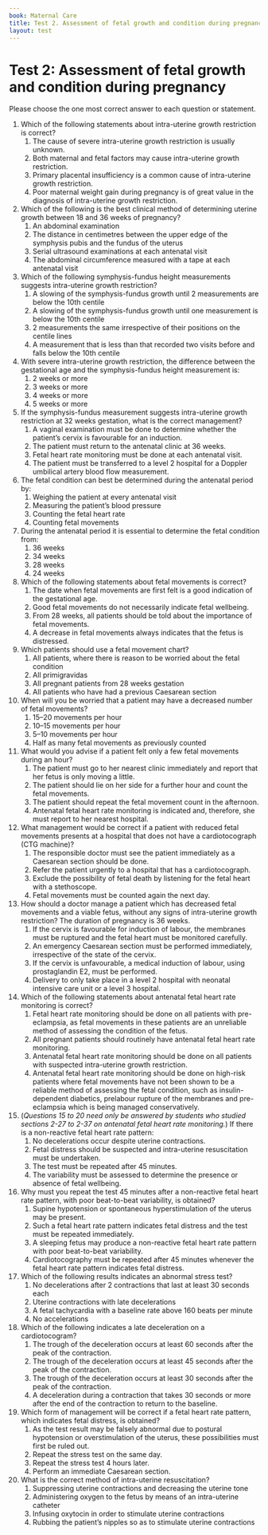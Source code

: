 ```yaml
---
book: Maternal Care
title: Test 2. Assessment of fetal growth and condition during pregnancy
layout: test
---
```


# Test 2: Assessment of fetal growth and condition during pregnancy

Please choose the one most correct answer to each question or statement.

1.	Which of the following statements about intra-uterine growth restriction is correct?
	1.	The cause of severe intra-uterine growth restriction is usually unknown.
	1.	Both maternal and fetal factors may cause intra-uterine growth restriction.
	1.	Primary placental insufficiency is a common cause of intra-uterine growth restriction.
	1.	Poor maternal weight gain during pregnancy is of great value in the diagnosis of intra-uterine growth restriction.
2.	Which of the following is the best clinical method of determining uterine growth between 18 and 36 weeks of pregnancy?
	1.	An abdominal examination
	1.	The distance in centimetres between the upper edge of the symphysis pubis and the fundus of the uterus
	1.	Serial ultrasound examinations at each antenatal visit
	1.	The abdominal circumference measured with a tape at each antenatal visit
3.	Which of the following symphysis-fundus height measurements suggests intra-uterine growth restriction?
	1.	A slowing of the symphysis-fundus growth until 2 measurements are below the 10th centile
	1.	A slowing of the symphysis-fundus growth until one measurement is below the 10th centile
	1.	2 measurements the same irrespective of their positions on the centile lines
	1.	A measurement that is less than that recorded two visits before and falls below the 10th centile
4.	With severe intra-uterine growth restriction, the difference between the gestational age and the symphysis-fundus height measurement is:
	1.	2 weeks or more
	1.	3 weeks or more
	1.	4 weeks or more
	1.	5 weeks or more
5.	If the symphysis-fundus measurement suggests intra-uterine growth restriction at 32 weeks gestation, what is the correct management?
	1.	A vaginal examination must be done to determine whether the patient’s cervix is favourable for an induction.
	1.	The patient must return to the antenatal clinic at 36 weeks.
	1.	Fetal heart rate monitoring must be done at each antenatal visit.
	1.	The patient must be transferred to a level 2 hospital for a Doppler umbilical artery blood flow measurement.
6.	The fetal condition can best be determined during the antenatal period by:
	1.	Weighing the patient at every antenatal visit
	1.	Measuring the patient’s blood pressure
	1.	Counting the fetal heart rate
	1.	Counting fetal movements
7.	During the antenatal period it is essential to determine the fetal condition from:
	1.	36 weeks
	1.	34 weeks
	1.	28 weeks
	1.	24 weeks
8.	Which of the following statements about fetal movements is correct?
	1.	The date when fetal movements are first felt is a good indication of the gestational age.
	1.	Good fetal movements do not necessarily indicate fetal wellbeing.
	1.	From 28 weeks, all patients should be told about the importance of fetal movements.
	1.	A decrease in fetal movements always indicates that the fetus is distressed.
9.	Which patients should use a fetal movement chart?
	1.	All patients, where there is reason to be worried about the fetal condition
	1.	All primigravidas
	1.	All pregnant patients from 28 weeks gestation
	1.	All patients who have had a previous Caesarean section
10.	When will you be worried that a patient may have a decreased number of fetal movements?
	1.	15–20 movements per hour
	1.	10–15 movements per hour
	1.	5–10 movements per hour
	1.	Half as many fetal movements as previously counted
11.	What would you advise if a patient felt only a few fetal movements during an hour?
	1.	The patient must go to her nearest clinic immediately and report that her fetus is only moving a little.
	1.	The patient should lie on her side for a further hour and count the fetal movements.
	1.	The patient should repeat the fetal movement count in the afternoon.
	1.	Antenatal fetal heart rate monitoring is indicated and, therefore, she must report to her nearest hospital.
12.	What management would be correct if a patient with reduced fetal movements presents at a hospital that does not have a cardiotocograph (CTG machine)?
	1.	The responsible doctor must see the patient immediately as a Caesarean section should be done.
	1.	Refer the patient urgently to a hospital that has a cardiotocograph.
	1.	Exclude the possibility of fetal death by listening for the fetal heart with a stethoscope.
	1.	Fetal movements must be counted again the next day.
13.	How should a doctor manage a patient which has decreased fetal movements and a viable fetus, without any signs of intra-uterine growth restriction? The duration of pregnancy is 36 weeks.
	1.	If the cervix is favourable for induction of labour, the membranes must be ruptured and the fetal heart must be monitored carefully.
	1.	An emergency Caesarean section must be performed immediately, irrespective of the state of the cervix.
	1.	If the cervix is unfavourable, a medical induction of labour, using prostaglandin E2, must be performed.
	1.	Delivery to only take place in a level 2 hospital with neonatal intensive care unit or a level 3 hospital.
14.	Which of the following statements about antenatal fetal heart rate monitoring is correct?
	1.	Fetal heart rate monitoring should be done on all patients with pre-eclampsia, as fetal movements in these patients are an unreliable method of assessing the condition of the fetus.
	1.	All pregnant patients should routinely have antenatal fetal heart rate monitoring.
	1.	Antenatal fetal heart rate monitoring should be done on all patients with suspected intra-uterine growth restriction.
	1.	Antenatal fetal heart rate monitoring should be done on high-risk patients where fetal movements have not been shown to be a reliable method of assessing the fetal condition, such as insulin-dependent diabetics, prelabour rupture of the membranes and pre-eclampsia which is being managed conservatively.
15.	(*Questions 15 to 20 need only be answered by students who studied sections 2-27 to 2-37 on antenatal fetal heart rate monitoring.*) If there is a non-reactive fetal heart rate pattern: 
	1.	No decelerations occur despite uterine contractions.
	1.	Fetal distress should be suspected and intra-uterine resuscitation must be undertaken.
	1.	The test must be repeated after 45 minutes.
	1.	The variability must be assessed to determine the presence or absence of fetal wellbeing.
16.	Why must you repeat the test 45 minutes after a non-reactive fetal heart rate pattern, with poor beat-to-beat variability, is obtained?
	1.	Supine hypotension or spontaneous hyperstimulation of the uterus may be present.
	1.	Such a fetal heart rate pattern indicates fetal distress and the test must be repeated immediately.
	1.	A sleeping fetus may produce a non-reactive fetal heart rate pattern with poor beat-to-beat variability.
	1.	Cardiotocography must be repeated after 45 minutes whenever the fetal heart rate pattern indicates fetal distress.
17.	Which of the following results indicates an abnormal stress test?
	1.	No decelerations after 2 contractions that last at least 30 seconds each
	1.	Uterine contractions with late decelerations
	1.	A fetal tachycardia with a baseline rate above 160 beats per minute
	1.	No accelerations
18.	Which of the following indicates a late deceleration on a cardiotocogram?
	1.	The trough of the deceleration occurs at least 60 seconds after the peak of the contraction.
	1.	The trough of the deceleration occurs at least 45 seconds after the peak of the contraction.
	1.	The trough of the deceleration occurs at least 30 seconds after the peak of the contraction.
	1.	A deceleration during a contraction that takes 30 seconds or more after the end of the contraction to return to the baseline.
19.	Which form of management will be correct if a fetal heart rate pattern, which indicates fetal distress, is obtained?
	1.	As the test result may be falsely abnormal due to postural hypotension or overstimulation of the uterus, these possibilities must first be ruled out.
	1.	Repeat the stress test on the same day.
	1.	Repeat the stress test 4 hours later.
	1.	Perform an immediate Caesarean section.
20.	What is the correct method of intra-uterine resuscitation?
	1.	Suppressing uterine contractions and decreasing the uterine tone
	1.	Administering oxygen to the fetus by means of an intra-uterine catheter
	1.	Infusing oxytocin in order to stimulate uterine contractions
	1.	Rubbing the patient’s nipples so as to stimulate uterine contractions